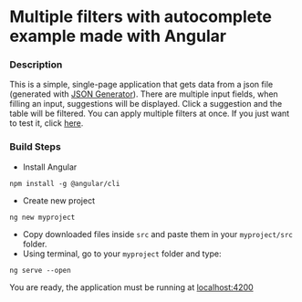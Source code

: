 # Multiple filters with autocomplete example made with Angular

### Description
This is a simple, single-page application that gets data from a json file (generated with [JSON Generator](https://www.json-generator.com/)). 
There are multiple input fields, when filling an input, suggestions will be displayed. Click a suggestion and the table will be filtered. 
You can apply multiple filters at once. If you just want to test it, click [here](https://aggelos24.github.io/angular-filters/).

### Build Steps
* Install Angular
```
npm install -g @angular/cli
```
* Create new project
```
ng new myproject
```
* Copy downloaded files inside `src` and paste them in your `myproject/src` folder.
* Using terminal, go to your `myproject` folder and type:
```
ng serve --open
```
You are ready, the application must be running at [localhost:4200](http://localhost:4200/)
